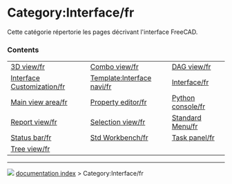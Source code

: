 # Category:Interface/fr
Cette catégorie répertorie les pages décrivant l\'interface FreeCAD.

### Contents

|     |     |     |
| --- | --- | --- |
| [3D view/fr](3D_view/fr.md) | [Combo view/fr](Combo_view/fr.md) | [DAG view/fr](DAG_view/fr.md) |
| [Interface Customization/fr](Interface_Customization/fr.md) | [Template:Interface navi/fr](Template_Interface_navi/fr.md) | [Interface/fr](Interface/fr.md) |
| [Main view area/fr](Main_view_area/fr.md) | [Property editor/fr](Property_editor/fr.md) | [Python console/fr](Python_console/fr.md) |
| [Report view/fr](Report_view/fr.md) | [Selection view/fr](Selection_view/fr.md) | [Standard Menu/fr](Standard_Menu/fr.md) |
| [Status bar/fr](Status_bar/fr.md) | [Std Workbench/fr](Std_Workbench/fr.md) | [Task panel/fr](Task_panel/fr.md) |
| [Tree view/fr](Tree_view/fr.md) |



---
![](images/Right_arrow.png) [documentation index](../README.md) > Category:Interface/fr
